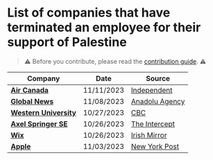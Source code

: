 # List of companies that have terminated an employee for their support of Palestine
> ⚠️ Before you contribute, please read  the [contribution guide](./CONTRIBUTING.md). ⚠️

| Company | Date | Source |
| ------- | ---- | ------- | 
| **[Air Canada](https://aircanada.com/us/en/aco/home.html)** | 11/11/2023 | [Independent](https://www.independent.co.uk/news/world/americas/air-canada-grounds-pilot-israel-b2427963.html) |
| **[Global News](https://globalnews.ca/)** | 11/08/2023 | [Anadolu Agency](https://www.aa.com.tr/en/americas/canadian-journalist-fired-over-pro-palestine-posts-speaks-out/3047212) |
| **[Western University](https://www.uwo.ca/index.html)** | 10/27/2023 | [CBC](https://www.cbc.ca/news/canada/london/aarij-anwer-western-university-israel-hamas-war-1.7010337) |
| **[Axel Springer SE](https://www.axelspringer.com/en/)** | 10/26/2023 | [The Intercept](https://theintercept.com/2023/10/26/axel-springer-fires-employee-israel/) |
| **[Wix](https://www.wix.com/)** | 10/26/2023 | [Irish Mirror](https://www.irishmirror.ie/news/irish-news/fundraiser-irish-woman-wix-palestine-31287833) |
| **[Apple](https://www.Apple.com/)** | 11/03/2023 | [New York Post](https://nypost.com/2023/11/03/business/apple-employee-who-posted-antisemitic-message-on-instagram-is-fired/)|

